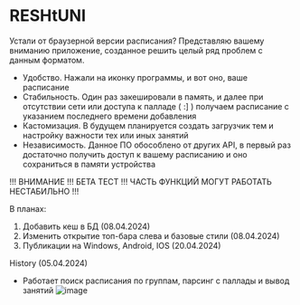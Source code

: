 # RESHtUNI

Устали от браузерной версии расписания? Представляю вашему вниманию приложение, созданное решить целый ряд проблем с данным форматом.
 - Удобство. Нажали на иконку программы, и вот оно, ваше расписание
 - Стабильность. Один раз закешировали в память, и далее при отсутствии сети или доступа к палладе ( :] ) получаем расписание с указанием последнего времени добавления
 - Кастомизация. В будущем планируется создать загрузчик тем и настройку важности тех или иных занятий
 - Независимость. Данное ПО обособлено от других API, в первый раз достаточно получить доступ к вашему расписанию и оно сохраниться в памяти устройства 

!!! ВНИМАНИЕ !!! БЕТА ТЕСТ !!! ЧАСТЬ ФУНКЦИЙ МОГУТ РАБОТАТЬ НЕСТАБИЛЬНО !!!



В планах:
1. Добавить кеш в БД                                (08.04.2024)
2. Изменить открытие топ-бара слева и базовые стили (08.04.2024)
3. Публикации на Windows, Android, IOS              (20.04.2024)


History
(05.04.2024)
+ Работает поиск расписания по группам, парсинг с паллады и вывод занятий
![image](https://github.com/moxitech/RESHtUNI-Tvio-Reshetnev/assets/64008744/00cecb9b-cb00-41eb-8238-40dbfbb79f09)
